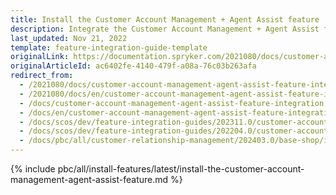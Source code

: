 ```yaml
---
title: Install the Customer Account Management + Agent Assist feature
description: Integrate the Customer Account Management + Agent Assist feature into your project.
last_updated: Nov 21, 2022
template: feature-integration-guide-template
originalLink: https://documentation.spryker.com/2021080/docs/customer-account-management-agent-assist-feature-integration
originalArticleId: ac6402fe-4140-479f-a08a-76c03b263afa
redirect_from:
  - /2021080/docs/customer-account-management-agent-assist-feature-integration
  - /2021080/docs/en/customer-account-management-agent-assist-feature-integration
  - /docs/customer-account-management-agent-assist-feature-integration
  - /docs/en/customer-account-management-agent-assist-feature-integration
  - /docs/scos/dev/feature-integration-guides/202311.0/customer-account-management-agent-assist-feature-integration.html
  - /docs/scos/dev/feature-integration-guides/202204.0/customer-account-management-agent-assist-feature-integration.html
  - /docs/pbc/all/customer-relationship-management/202403.0/base-shop/install-and-upgrade/install-features/install-the-customer-account-management-agent-assist-feature.html
---
```


{% include pbc/all/install-features/latest/install-the-customer-account-management-agent-assist-feature.md %} <!-- To edit, see /_includes/pbc/all/install-features/202404.0/install-the-customer-account-management-agent-assist-feature.md -->
